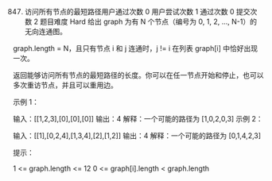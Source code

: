 847.  访问所有节点的最短路径用户通过次数 0
      用户尝试次数 1
      通过次数 0
      提交次数 2
      题目难度 Hard
      给出 graph 为有 N 个节点（编号为 0, 1, 2, ..., N-1）的无向连通图。

graph.length = N，且只有节点 i 和 j 连通时，j != i 在列表 graph[i] 中恰好出现一次。

返回能够访问所有节点的最短路径的长度。你可以在任一节点开始和停止，也可以多次重访节点，并且可以重用边。

示例 1：

输入：[[1,2,3],[0],[0],[0]]
输出：4
解释：一个可能的路径为 [1,0,2,0,3]
示例 2：

输入：[[1],[0,2,4],[1,3,4],[2],[1,2]]
输出：4
解释：一个可能的路径为 [0,1,4,2,3]

提示：

1 <= graph.length <= 12
0 <= graph[i].length < graph.length
